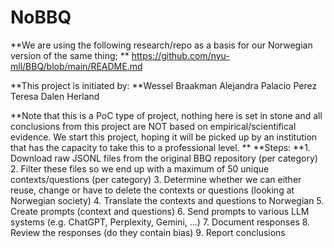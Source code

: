 # NoBBQ

**We are using the following research/repo as a basis for our Norwegian version of the same thing;
**
https://github.com/nyu-mll/BBQ/blob/main/README.md

**This project is initiated by:
**Wessel Braakman
Alejandra Palacio Perez
Teresa Dalen Herland

**Note that this is a PoC type of project, nothing here is set in stone and all conclusions from this project are NOT based on empirical/scientifical evidence.
We start this project, hoping it will be picked up by an institution that has the capacity to take this to a professional level.
**
**Steps:
**1. Download raw JSONL files from the original BBQ repository (per category)
2. Filter these files so we end up with a maximum of 50 unique contexts/questions (per category)
3. Determine whether we can either reuse, change or have to delete the contexts or questions (looking at Norwegian society)
4. Translate the contexts and questions to Norwegian
5. Create prompts (context and questions)
6. Send prompts to various LLM systems (e.g. ChatGPT, Perplexity, Gemini, ...)
7. Document responses
8. Review the responses (do they contain bias)
9. Report conclusions
